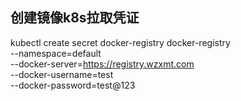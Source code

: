 ## 创建镜像k8s拉取凭证

kubectl create secret docker-registry docker-registry \
--namespace=default \
--docker-server=https://registry.wzxmt.com \
--docker-username=test \
--docker-password=test@123
